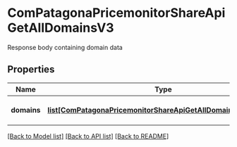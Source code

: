 # ComPatagonaPricemonitorShareApiGetAllDomainsV3

Response body containing domain data
## Properties
Name | Type | Description | Notes
------------ | ------------- | ------------- | -------------
**domains** | [**list[ComPatagonaPricemonitorShareApiGetAllDomainsV3Domains]**](ComPatagonaPricemonitorShareApiGetAllDomainsV3Domains.md) | Sequence of domain data | 

[[Back to Model list]](../README.md#documentation-for-models) [[Back to API list]](../README.md#documentation-for-api-endpoints) [[Back to README]](../README.md)


